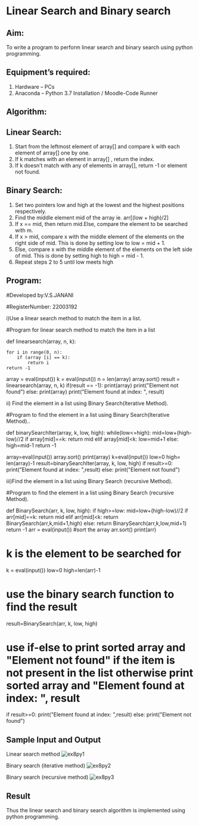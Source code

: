 # Linear Search and Binary search
## Aim:
To write a program to perform linear search and binary search using python programming.
## Equipment’s required:
1.	Hardware – PCs
2.	Anaconda – Python 3.7 Installation / Moodle-Code Runner
## Algorithm:
## Linear Search:
1.	Start from the leftmost element of array[] and compare k with each element of array[] one by one.
2.	If k matches with an element in array[] , return the index.
3.	If k doesn’t match with any of elements in array[], return -1 or element not found.
## Binary Search:
1.	Set two pointers low and high at the lowest and the highest positions respectively.
2.	Find the middle element mid of the array ie. arr[(low + high)/2]
3.	If x == mid, then return mid.Else, compare the element to be searched with m.
4.	If x > mid, compare x with the middle element of the elements on the right side of mid. This is done by setting low to low = mid + 1.
5.	Else, compare x with the middle element of the elements on the left side of mid. This is done by setting high to high = mid - 1.
6.	Repeat steps 2 to 5 until low meets high
## Program:

#Developed by:V.S.JANANI

#RegisterNumber: 22003192


i)Use a linear search method to match the item in a list.

#Program for linear search method to match the item in a list


def linearsearch(array, n, k):

    for i in range(0, n):
        if (array [i] == k):
            return i
    return -1

array = eval(input())
k =  eval(input())
n = len(array)
array.sort()
result = linearsearch(array, n, k)
if(result == -1):
    print(array)
    print("Element not found")
else:
    print(array)
    print("Element found at index: ", result)        
    
     





ii)	Find the element in a list using Binary Search(Iterative Method).


#Program to find the element in a list using Binary Search(Iterative Method)..


def binarySearchIter(array, k, low, high):
    while(low<=high):
        mid=low+(high-low)//2
        if array[mid]==k:
            return mid
        elif array[mid]<k:
            low=mid+1
        else:
            high=mid-1
    return -1


array=eval(input())
array.sort()
print(array)
k=eval(input()) 
low=0
high= len(array)-1
result=binarySearchIter(array, k, low, high)
if result>=0:
    print("Element found at index: ",result)
else:
    print("Element not found")




iii)Find the element in a list using Binary Search (recursive Method).


#Program to find the element in a list using Binary Search (recursive Method).


def BinarySearch(arr, k, low, high):
    if high>=low:
        mid=low+(high-low)//2
        if arr[mid]==k:
            return mid
        elif arr[mid]<k:
            return BinarySearch(arr,k,mid+1,high)
        else:
            return BinarySearch(arr,k,low,mid+1)
    return -1
arr = eval(input())
#sort the array
arr.sort()
print(arr)
# k is the element to be searched for
k = eval(input()) 
low=0
high=len(arr)-1
# use the binary search function to find the result
result=BinarySearch(arr, k, low, high)
# use if-else to print sorted array and "Element not found" if the item is not present in the list otherwise print sorted array and "Element found at index: ", result
if result>=0:
    print("Element found at index: ",result)
else:
    print("Element not found")




## Sample Input and Output
Linear search method
![ex8py1](https://user-images.githubusercontent.com/113497340/192191163-a6241976-c947-4ae2-abe2-8a27da57df37.png)

Binary search (iterative method)
![ex8py2](https://user-images.githubusercontent.com/113497340/192191292-f5c26455-fff0-4e75-ba49-61e35b7801af.png)

Binary search (recursive method)
![ex8py3](https://user-images.githubusercontent.com/113497340/192193297-63a524f1-63bc-4d86-8ea8-1c1d84bb1012.png)







## Result
Thus the linear search and binary search algorithm is implemented using python programming.
